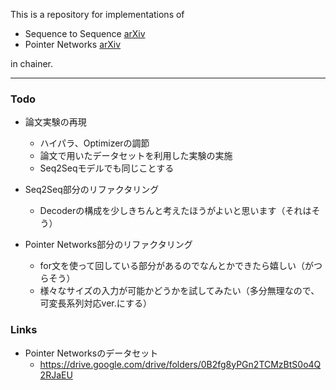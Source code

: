 This is a repository for implementations of 
- Sequence to Sequence [arXiv](https://arxiv.org/abs/1409.3215)
- Pointer Networks [arXiv](https://arxiv.org/abs/1506.03134)

in chainer.

---

### Todo
- 論文実験の再現
  - ハイパラ、Optimizerの調節
  - 論文で用いたデータセットを利用した実験の実施
  - Seq2Seqモデルでも同じことする

- Seq2Seq部分のリファクタリング
  - Decoderの構成を少しきちんと考えたほうがよいと思います（それはそう）
  
- Pointer Networks部分のリファクタリング
  - for文を使って回している部分があるのでなんとかできたら嬉しい（がつらそう）
  - 様々なサイズの入力が可能かどうかを試してみたい（多分無理なので、可変長系列対応ver.にする）

### Links
- Pointer Networksのデータセット
  - https://drive.google.com/drive/folders/0B2fg8yPGn2TCMzBtS0o4Q2RJaEU
